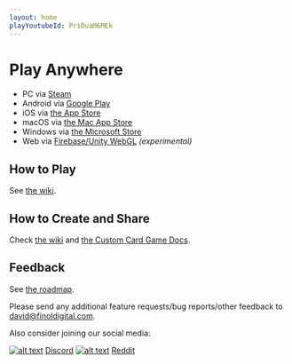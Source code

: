 ```yaml
---
layout: home
playYoutubeId: PriDuaM6MEk
---
```


# Play Anywhere
- PC via [Steam](https://store.steampowered.com/app/1742850/Card_Game_Simulator/)
- Android via [Google Play](https://play.google.com/store/apps/details?id=com.finoldigital.cardgamesim)
- iOS via [the App Store](https://apps.apple.com/us/app/card-game-simulator/id1392877362?ls=1)
- macOS via [the Mac App Store](https://apps.apple.com/us/app/card-game-simulator/id1398206553?ls=1&mt=12)
- Windows via [the Microsoft Store](https://www.microsoft.com/en-us/p/card-game-simulator/9N96N5S4W3J0)
- Web via [Firebase/Unity WebGL](https://cgs.gg/) *(experimental)*

## How to Play

See [the wiki](https://github.com/finol-digital/Card-Game-Simulator/wiki).

## How to Create and Share

Check [the wiki](https://github.com/finol-digital/Card-Game-Simulator/wiki/Crash-Course-into-Game-Development-with-CGS) and [the Custom Card Game Docs](custom.html).

## Feedback

See [the roadmap](roadmap.html). 

Please send any additional feature requests/bug reports/other feedback to <david@finoldigital.com>.

Also consider joining our social media:

[![alt text][1.1]][1] [Discord](http://discord.cardgamesimulator.com) 
[![alt text][2.1]][2] [Reddit](http://reddit.cardgamesimulator.com) 

[1.1]: https://i.imgur.com/oea5DvA.png (discord icon with padding)
[2.1]: https://i.imgur.com/RyNV7tK.png (reddit icon with padding)

[1]: http://discord.cardgamesimulator.com
[2]: http://reddit.cardgamesimulator.com
